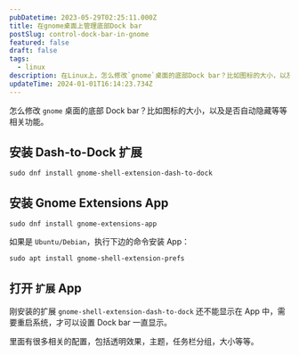 ```yaml
---
pubDatetime: 2023-05-29T02:25:11.000Z
title: 在gnome桌面上管理底部Dock bar
postSlug: control-dock-bar-in-gnome
featured: false
draft: false
tags:
  - linux
description: 在Linux上，怎么修改`gnome`桌面的底部Dock bar？比如图标的大小，以及是否自动隐藏等等相关功能。
updateTime: 2024-01-01T16:14:23.734Z
---
```


怎么修改 `gnome` 桌面的底部 Dock bar？比如图标的大小，以及是否自动隐藏等等相关功能。

## 安装 Dash-to-Dock 扩展

```shell
sudo dnf install gnome-shell-extension-dash-to-dock
```

## 安装 Gnome Extensions App

```shell
sudo dnf install gnome-extensions-app
```

如果是 `Ubuntu/Debian`，执行下边的命令安装 App：

```shell
sudo apt install gnome-shell-extension-prefs
```

## 打开 `扩展` App

刚安装的扩展 `gnome-shell-extension-dash-to-dock` 还不能显示在 App 中，需要重启系统，才可以设置 Dock bar 一直显示。

里面有很多相关的配置，包括透明效果，主题，任务栏分组，大小等等。
